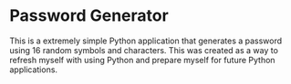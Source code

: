 # Password Generator

This is a extremely simple Python application that generates a password using 16 random symbols and characters. This was created as a way to refresh myself with using Python and prepare myself for future Python applications.